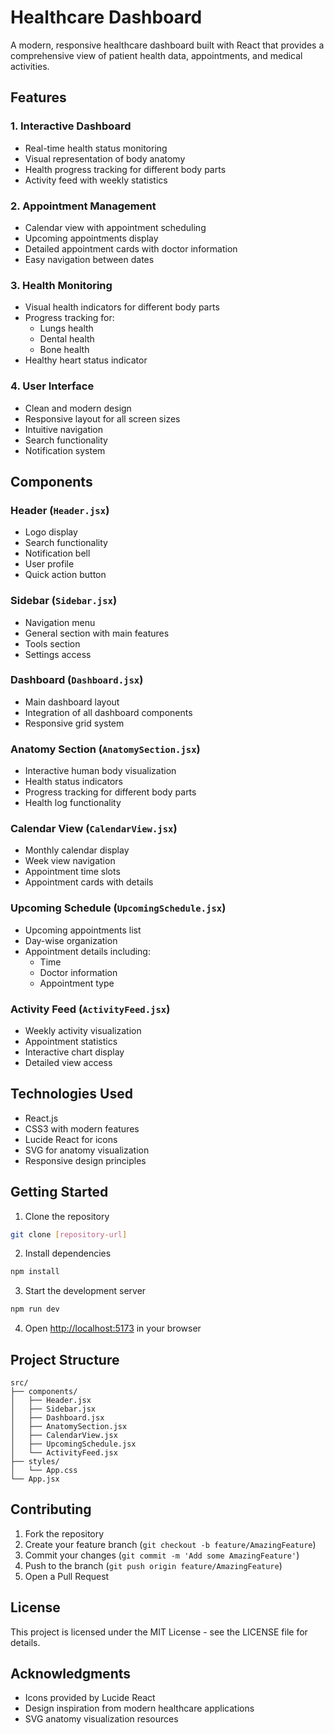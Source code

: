 # Healthcare Dashboard

A modern, responsive healthcare dashboard built with React that provides a comprehensive view of patient health data, appointments, and medical activities.

## Features

### 1. Interactive Dashboard
- Real-time health status monitoring
- Visual representation of body anatomy
- Health progress tracking for different body parts
- Activity feed with weekly statistics

### 2. Appointment Management
- Calendar view with appointment scheduling
- Upcoming appointments display
- Detailed appointment cards with doctor information
- Easy navigation between dates

### 3. Health Monitoring
- Visual health indicators for different body parts
- Progress tracking for:
  - Lungs health
  - Dental health
  - Bone health
- Healthy heart status indicator

### 4. User Interface
- Clean and modern design
- Responsive layout for all screen sizes
- Intuitive navigation
- Search functionality
- Notification system

## Components

### Header (`Header.jsx`)
- Logo display
- Search functionality
- Notification bell
- User profile
- Quick action button

### Sidebar (`Sidebar.jsx`)
- Navigation menu
- General section with main features
- Tools section
- Settings access

### Dashboard (`Dashboard.jsx`)
- Main dashboard layout
- Integration of all dashboard components
- Responsive grid system

### Anatomy Section (`AnatomySection.jsx`)
- Interactive human body visualization
- Health status indicators
- Progress tracking for different body parts
- Health log functionality

### Calendar View (`CalendarView.jsx`)
- Monthly calendar display
- Week view navigation
- Appointment time slots
- Appointment cards with details

### Upcoming Schedule (`UpcomingSchedule.jsx`)
- Upcoming appointments list
- Day-wise organization
- Appointment details including:
  - Time
  - Doctor information
  - Appointment type

### Activity Feed (`ActivityFeed.jsx`)
- Weekly activity visualization
- Appointment statistics
- Interactive chart display
- Detailed view access

## Technologies Used

- React.js
- CSS3 with modern features
- Lucide React for icons
- SVG for anatomy visualization
- Responsive design principles

## Getting Started

1. Clone the repository
```bash
git clone [repository-url]
```

2. Install dependencies
```bash
npm install
```

3. Start the development server
```bash
npm run dev
```

4. Open [http://localhost:5173](http://localhost:5173) in your browser

## Project Structure

```
src/
├── components/
│   ├── Header.jsx
│   ├── Sidebar.jsx
│   ├── Dashboard.jsx
│   ├── AnatomySection.jsx
│   ├── CalendarView.jsx
│   ├── UpcomingSchedule.jsx
│   └── ActivityFeed.jsx
├── styles/
│   └── App.css
└── App.jsx
```

## Contributing

1. Fork the repository
2. Create your feature branch (`git checkout -b feature/AmazingFeature`)
3. Commit your changes (`git commit -m 'Add some AmazingFeature'`)
4. Push to the branch (`git push origin feature/AmazingFeature`)
5. Open a Pull Request

## License

This project is licensed under the MIT License - see the LICENSE file for details.

## Acknowledgments

- Icons provided by Lucide React
- Design inspiration from modern healthcare applications
- SVG anatomy visualization resources 